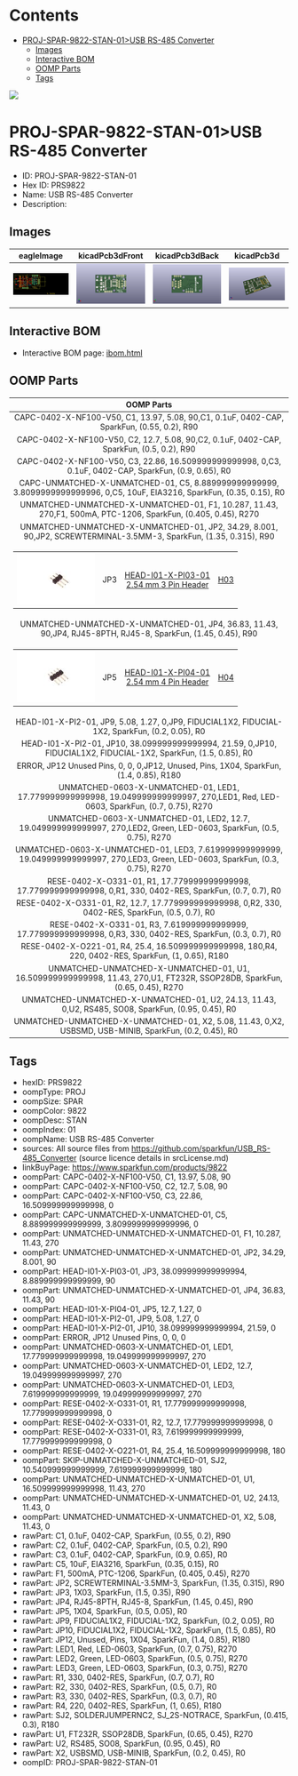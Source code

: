 



Contents
========

* [PROJ-SPAR-9822-STAN-01>USB RS-485 Converter](#proj-spar-9822-stan-01usb-rs-485-converter)
	* [Images](#images)
	* [Interactive BOM](#interactive-bom)
	* [OOMP Parts](#oomp-parts)
	* [Tags](#tags)
  
![][im]
# PROJ-SPAR-9822-STAN-01>USB RS-485 Converter

- ID: PROJ-SPAR-9822-STAN-01
- Hex ID: PRS9822
- Name: USB RS-485 Converter
- Description: 

## Images
  
  

|eagleImage|kicadPcb3dFront|kicadPcb3dBack|kicadPcb3d|
| :---: | :---: | :---: | :---: |
|[![eagleImage](eagleImage_140.png)](eagleImage_600.png)|[![kicadPcb3dFront](kicadPcb3dFront_140.png)](kicadPcb3dFront_600.png)|[![kicadPcb3dBack](kicadPcb3dBack_140.png)](kicadPcb3dBack_600.png)|[![kicadPcb3d](kicadPcb3d_140.png)](kicadPcb3d_600.png)|

## Interactive BOM

- Interactive BOM page: [ibom.html](kicad/bom/ibom.html)

## OOMP Parts
  

|OOMP Parts|
| :---: |
|CAPC-0402-X-NF100-V50, C1, 13.97, 5.08, 90,C1, 0.1uF, 0402-CAP, SparkFun, (0.55, 0.2), R90|
|CAPC-0402-X-NF100-V50, C2, 12.7, 5.08, 90,C2, 0.1uF, 0402-CAP, SparkFun, (0.5, 0.2), R90|
|CAPC-0402-X-NF100-V50, C3, 22.86, 16.509999999999998, 0,C3, 0.1uF, 0402-CAP, SparkFun, (0.9, 0.65), R0|
|CAPC-UNMATCHED-X-UNMATCHED-01, C5, 8.889999999999999, 3.8099999999999996, 0,C5, 10uF, EIA3216, SparkFun, (0.35, 0.15), R0|
|UNMATCHED-UNMATCHED-X-UNMATCHED-01, F1, 10.287, 11.43, 270,F1, 500mA, PTC-1206, SparkFun, (0.405, 0.45), R270|
|UNMATCHED-UNMATCHED-X-UNMATCHED-01, JP2, 34.29, 8.001, 90,JP2, SCREWTERMINAL-3.5MM-3, SparkFun, (1.35, 0.315), R90|
|<table><tr><td>![HEAD-I01-X-PI03-01](https://raw.githubusercontent.com/oomlout/oomlout_OOMP_parts/main/HEAD-I01-X-PI03-01/image_140.jpg)</td><td> JP3</td><td>[HEAD-I01-X-PI03-01<br>2.54 mm 3 Pin Header](https://github.com/oomlout/oomlout_OOMP_parts/tree/main/HEAD-I01-X-PI03-01/)</td><td>[H03](https://github.com/oomlout/oomlout_OOMP_parts/tree/main/HEAD-I01-X-PI03-01/)</td></tr></table>|
|UNMATCHED-UNMATCHED-X-UNMATCHED-01, JP4, 36.83, 11.43, 90,JP4, RJ45-8PTH, RJ45-8, SparkFun, (1.45, 0.45), R90|
|<table><tr><td>![HEAD-I01-X-PI04-01](https://raw.githubusercontent.com/oomlout/oomlout_OOMP_parts/main/HEAD-I01-X-PI04-01/image_140.jpg)</td><td> JP5</td><td>[HEAD-I01-X-PI04-01<br>2.54 mm 4 Pin Header](https://github.com/oomlout/oomlout_OOMP_parts/tree/main/HEAD-I01-X-PI04-01/)</td><td>[H04](https://github.com/oomlout/oomlout_OOMP_parts/tree/main/HEAD-I01-X-PI04-01/)</td></tr></table>|
|HEAD-I01-X-PI2-01, JP9, 5.08, 1.27, 0,JP9, FIDUCIAL1X2, FIDUCIAL-1X2, SparkFun, (0.2, 0.05), R0|
|HEAD-I01-X-PI2-01, JP10, 38.099999999999994, 21.59, 0,JP10, FIDUCIAL1X2, FIDUCIAL-1X2, SparkFun, (1.5, 0.85), R0|
|ERROR, JP12 Unused Pins, 0, 0, 0,JP12, Unused, Pins, 1X04, SparkFun, (1.4, 0.85), R180|
|UNMATCHED-0603-X-UNMATCHED-01, LED1, 17.779999999999998, 19.049999999999997, 270,LED1, Red, LED-0603, SparkFun, (0.7, 0.75), R270|
|UNMATCHED-0603-X-UNMATCHED-01, LED2, 12.7, 19.049999999999997, 270,LED2, Green, LED-0603, SparkFun, (0.5, 0.75), R270|
|UNMATCHED-0603-X-UNMATCHED-01, LED3, 7.619999999999999, 19.049999999999997, 270,LED3, Green, LED-0603, SparkFun, (0.3, 0.75), R270|
|RESE-0402-X-O331-01, R1, 17.779999999999998, 17.779999999999998, 0,R1, 330, 0402-RES, SparkFun, (0.7, 0.7), R0|
|RESE-0402-X-O331-01, R2, 12.7, 17.779999999999998, 0,R2, 330, 0402-RES, SparkFun, (0.5, 0.7), R0|
|RESE-0402-X-O331-01, R3, 7.619999999999999, 17.779999999999998, 0,R3, 330, 0402-RES, SparkFun, (0.3, 0.7), R0|
|RESE-0402-X-O221-01, R4, 25.4, 16.509999999999998, 180,R4, 220, 0402-RES, SparkFun, (1, 0.65), R180|
|UNMATCHED-UNMATCHED-X-UNMATCHED-01, U1, 16.509999999999998, 11.43, 270,U1, FT232R, SSOP28DB, SparkFun, (0.65, 0.45), R270|
|UNMATCHED-UNMATCHED-X-UNMATCHED-01, U2, 24.13, 11.43, 0,U2, RS485, SO08, SparkFun, (0.95, 0.45), R0|
|UNMATCHED-UNMATCHED-X-UNMATCHED-01, X2, 5.08, 11.43, 0,X2, USBSMD, USB-MINIB, SparkFun, (0.2, 0.45), R0|

## Tags

- hexID: PRS9822
- oompType: PROJ
- oompSize: SPAR
- oompColor: 9822
- oompDesc: STAN
- oompIndex: 01
- oompName: USB RS-485 Converter
- sources: All source files from https://github.com/sparkfun/USB_RS-485_Converter (source licence details in srcLicense.md)
- linkBuyPage: https://www.sparkfun.com/products/9822
- oompPart: CAPC-0402-X-NF100-V50, C1, 13.97, 5.08, 90
- oompPart: CAPC-0402-X-NF100-V50, C2, 12.7, 5.08, 90
- oompPart: CAPC-0402-X-NF100-V50, C3, 22.86, 16.509999999999998, 0
- oompPart: CAPC-UNMATCHED-X-UNMATCHED-01, C5, 8.889999999999999, 3.8099999999999996, 0
- oompPart: UNMATCHED-UNMATCHED-X-UNMATCHED-01, F1, 10.287, 11.43, 270
- oompPart: UNMATCHED-UNMATCHED-X-UNMATCHED-01, JP2, 34.29, 8.001, 90
- oompPart: HEAD-I01-X-PI03-01, JP3, 38.099999999999994, 8.889999999999999, 90
- oompPart: UNMATCHED-UNMATCHED-X-UNMATCHED-01, JP4, 36.83, 11.43, 90
- oompPart: HEAD-I01-X-PI04-01, JP5, 12.7, 1.27, 0
- oompPart: HEAD-I01-X-PI2-01, JP9, 5.08, 1.27, 0
- oompPart: HEAD-I01-X-PI2-01, JP10, 38.099999999999994, 21.59, 0
- oompPart: ERROR, JP12 Unused Pins, 0, 0, 0
- oompPart: UNMATCHED-0603-X-UNMATCHED-01, LED1, 17.779999999999998, 19.049999999999997, 270
- oompPart: UNMATCHED-0603-X-UNMATCHED-01, LED2, 12.7, 19.049999999999997, 270
- oompPart: UNMATCHED-0603-X-UNMATCHED-01, LED3, 7.619999999999999, 19.049999999999997, 270
- oompPart: RESE-0402-X-O331-01, R1, 17.779999999999998, 17.779999999999998, 0
- oompPart: RESE-0402-X-O331-01, R2, 12.7, 17.779999999999998, 0
- oompPart: RESE-0402-X-O331-01, R3, 7.619999999999999, 17.779999999999998, 0
- oompPart: RESE-0402-X-O221-01, R4, 25.4, 16.509999999999998, 180
- oompPart: SKIP-UNMATCHED-X-UNMATCHED-01, SJ2, 10.540999999999999, 7.619999999999999, 180
- oompPart: UNMATCHED-UNMATCHED-X-UNMATCHED-01, U1, 16.509999999999998, 11.43, 270
- oompPart: UNMATCHED-UNMATCHED-X-UNMATCHED-01, U2, 24.13, 11.43, 0
- oompPart: UNMATCHED-UNMATCHED-X-UNMATCHED-01, X2, 5.08, 11.43, 0
- rawPart: C1, 0.1uF, 0402-CAP, SparkFun, (0.55, 0.2), R90
- rawPart: C2, 0.1uF, 0402-CAP, SparkFun, (0.5, 0.2), R90
- rawPart: C3, 0.1uF, 0402-CAP, SparkFun, (0.9, 0.65), R0
- rawPart: C5, 10uF, EIA3216, SparkFun, (0.35, 0.15), R0
- rawPart: F1, 500mA, PTC-1206, SparkFun, (0.405, 0.45), R270
- rawPart: JP2, SCREWTERMINAL-3.5MM-3, SparkFun, (1.35, 0.315), R90
- rawPart: JP3, 1X03, SparkFun, (1.5, 0.35), R90
- rawPart: JP4, RJ45-8PTH, RJ45-8, SparkFun, (1.45, 0.45), R90
- rawPart: JP5, 1X04, SparkFun, (0.5, 0.05), R0
- rawPart: JP9, FIDUCIAL1X2, FIDUCIAL-1X2, SparkFun, (0.2, 0.05), R0
- rawPart: JP10, FIDUCIAL1X2, FIDUCIAL-1X2, SparkFun, (1.5, 0.85), R0
- rawPart: JP12, Unused, Pins, 1X04, SparkFun, (1.4, 0.85), R180
- rawPart: LED1, Red, LED-0603, SparkFun, (0.7, 0.75), R270
- rawPart: LED2, Green, LED-0603, SparkFun, (0.5, 0.75), R270
- rawPart: LED3, Green, LED-0603, SparkFun, (0.3, 0.75), R270
- rawPart: R1, 330, 0402-RES, SparkFun, (0.7, 0.7), R0
- rawPart: R2, 330, 0402-RES, SparkFun, (0.5, 0.7), R0
- rawPart: R3, 330, 0402-RES, SparkFun, (0.3, 0.7), R0
- rawPart: R4, 220, 0402-RES, SparkFun, (1, 0.65), R180
- rawPart: SJ2, SOLDERJUMPERNC2, SJ_2S-NOTRACE, SparkFun, (0.415, 0.3), R180
- rawPart: U1, FT232R, SSOP28DB, SparkFun, (0.65, 0.45), R270
- rawPart: U2, RS485, SO08, SparkFun, (0.95, 0.45), R0
- rawPart: X2, USBSMD, USB-MINIB, SparkFun, (0.2, 0.45), R0
- oompID: PROJ-SPAR-9822-STAN-01



[im]: kicadPcb3d_450.png
